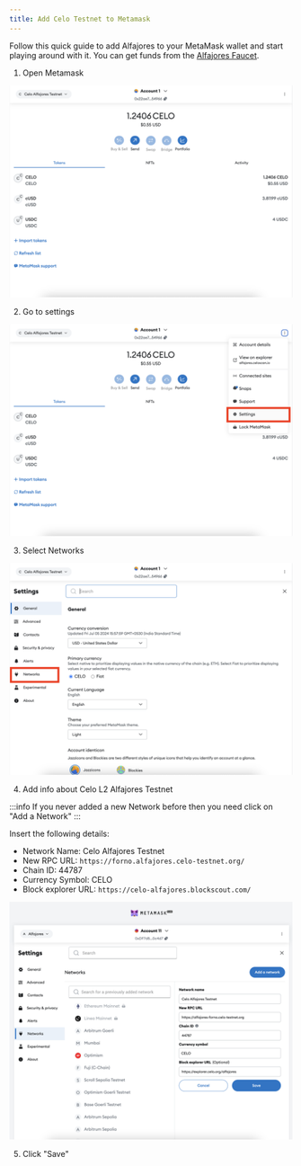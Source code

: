 ```yaml
---
title: Add Celo Testnet to Metamask
---
```


Follow this quick guide to add Alfajores to your MetaMask wallet and start playing around with it. You can get funds from the [Alfajores Faucet](https://faucet.celo.org).

1. Open Metamask

![](/img/build/add-celo-testnet-to-metamask/1.png)

2. Go to settings

![](/img/build/add-celo-testnet-to-metamask/2.png)

3. Select Networks

![](/img/build/add-celo-testnet-to-metamask/3.png)

4. Add info about Celo L2 Alfajores Testnet

:::info
If you never added a new Network before then you need click on "Add a Network"
:::

Insert the following details:

- Network Name: Celo Alfajores Testnet
- New RPC URL: `https://forno.alfajores.celo-testnet.org/`
- Chain ID: 44787
- Currency Symbol: CELO
- Block explorer URL: `https://celo-alfajores.blockscout.com/`

![](/img/build/add-celo-testnet-to-metamask/4.png)

5. Click "Save"
